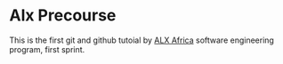 # Alx Precourse

This is the first git and github tutoial by [ALX Africa](https://www.alxafrica.com/software/) software engineering program, first sprint.
